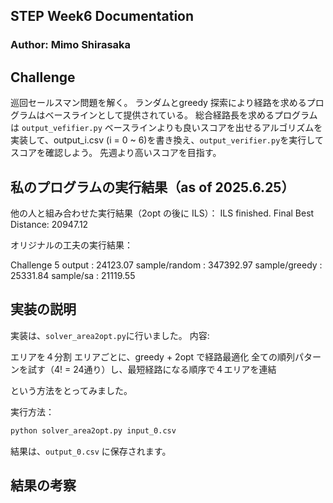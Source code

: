 ## STEP Week6 Documentation
### Author: Mimo Shirasaka

## Challenge
巡回セールスマン問題を解く。
ランダムとgreedy 探索により経路を求めるプログラムはベースラインとして提供されている。
総合経路長を求めるプログラムは `output_vefifier.py`
ベースラインよりも良いスコアを出せるアルゴリズムを実装して、output_i.csv (i = 0 ~ 6)を書き換え、`output_verifier.py`を実行してスコアを確認しよう。
先週より高いスコアを目指す。

## 私のプログラムの実行結果（as of 2025.6.25）
他の人と組み合わせた実行結果（2opt の後に ILS）：
ILS finished. Final Best Distance: 20947.12

オリジナルの工夫の実行結果：

Challenge 5
output          :   24123.07
sample/random   :  347392.97
sample/greedy   :   25331.84
sample/sa       :   21119.55


## 実装の説明
実装は、`solver_area2opt.py`に行いました。
内容:

エリアを４分割
エリアごとに、greedy + 2opt で経路最適化
全ての順列パターンを試す（4! = 24通り）し、最短経路になる順序で４エリアを連結

という方法をとってみました。


実行方法：
```bash
python solver_area2opt.py input_0.csv
```

結果は、`output_0.csv` に保存されます。


## 結果の考察



